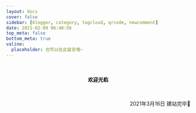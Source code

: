 ```yaml
---
layout: docs
cover: false
sidebar: [blogger, category, tagcloud, qrcode, newcomment]
date: 2021-02-09 06:40:56
top_meta: false
bottom_meta: true
valine:
  placeholder: 也可以在此留言哦~
---
```

<!-- 霓虹灯特效（纯CSS）：你也可以在任意页面使用该特效，只要按照本示例应用相应的标签和类名即可 -->
<div id="dysvgBox">
	<svg width="100%" height="100">
		<text text-anchor="middle" x="50%" y="50%" class="text text-1">
			欢迎光临
		</text>
		<text text-anchor="middle" x="50%" y="50%" class="text text-2">
			欢迎光临
		</text>
		<text text-anchor="middle" x="50%" y="50%" class="text text-3">
			欢迎光临
		</text>
		<text text-anchor="middle" x="50%" y="50%" class="text text-4">
			欢迎光临
		</text>
	</svg>
</div>

<div style="text-align:center;">
<!-- <span style="float:right;">一行居右</span><span style="float:left;">一行居左</span>一行居中 -->
<span style="float:right;">2021年3月16日 建站完毕🎉</span>
</div>
